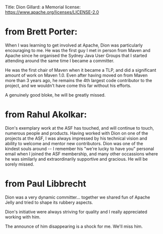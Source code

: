 Title: Dion Gillard: a Memorial
license: https://www.apache.org/licenses/LICENSE-2.0

# from Brett Porter: #

When I was learning to get involved at Apache, Dion was particularly
encouraging to me. He was the first guy I met in person from Maven and
Apache since he organised the Sydney Java User Groups that I started
attending around the same time I became a committer.

He was the first chair of Maven when it became a TLP, and did a significant
amount of work on Maven 1.0. Even after having moved on from Maven more
than 3 years ago, he remains the 4th largest code contributor to the
project, and we wouldn't have come this far without his efforts.

A genuinely good bloke, he will be greatly missed.

# from Rahul Akolkar: #

Dion's exemplary work at the ASF has touched, and will continue to touch,
numerous people and products. Having worked with Dion on one of the
projects at the ASF, I was always impressed by his technical vision and
ability to welcome and mentor new contributors. Dion was one of the kindest
souls around -- I remember his "we're lucky to have you" personal email
when I joined the ASF membership, and many other occassions where he was
similarly and extraordinarily supportive and gracious. He will be sorely
missed.

# from Paul Libbrecht #

Dion was a very dynamic committer... together we shared fun of Apache Jelly
and tried to shape its rubbery aspects.

Dion's initiative were always striving for quality and I really appreciated
working with him.

The announce of him disappearing is a shock for me. We'll miss him.

